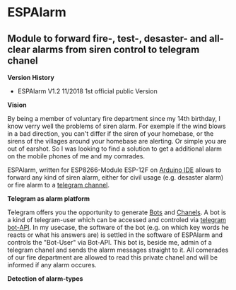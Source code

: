 # ESPAlarm
## Module to forward fire-, test-, desaster- and all-clear alarms from siren control to telegram chanel

**Version History**

- ESPAlarm V1.2  11/2018  1st official public Version

**Vision**

By being a member of voluntary fire department since my 14th birthday, I know verry well the problems of siren alarm. For exemple if the wind blows in a bad direction, you can't differ if the siren of your homebase, or the sirens of the villages around your homebase are alerting. Or simple you are out of earshot.
So I was looking to find a solution to get a additional alarm on the mobile phones of me and my comrades.

ESPAlarm, written for ESP8266-Module ESP-12F on [Arduino IDE](https://www.arduino.cc/en/Main/Software) allows to forward any kind of siren alarm, either for civil usage (e.g. desaster alarm) or fire alarm to a [telegram channel](https://telegram.org/).


**Telegram as alarm platform**

Telegram offers you the opportunity to generate [Bots](https://core.telegram.org/bots/faq) and [Chanels](https://telegram.org/faq_channels).
A bot is a kind of telegram-user which can be accessed and controled via [telegram bot-API](https://core.telegram.org/bots). In my usecase, the software of the bot (e.g. on which key words he reacts or what his answers are) is settled in the software of ESPAlarm and controls the "Bot-User" via Bot-API. This bot is, beside me, admin of a telegram chanel and sends the alarm messages straight to it. All comerades of our fire department are allowed to read this private chanel and will be informed if any alarm occures.


**Detection of alarm-types**



